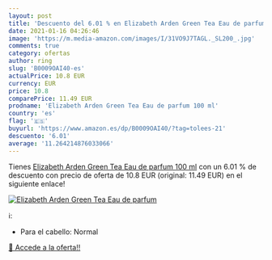 ```yaml
---
layout: post
title: 'Descuento del 6.01 % en Elizabeth Arden Green Tea Eau de parfum '
date: 2021-01-16 04:26:46
image: 'https://m.media-amazon.com/images/I/31VO9J7TAGL._SL200_.jpg'
comments: true
category: ofertas
author: ring
slug: 'B0009OAI40-es'
actualPrice: 10.8 EUR
currency: EUR
price: 10.8
comparePrice: 11.49 EUR
prodname: 'Elizabeth Arden Green Tea Eau de parfum 100 ml'
country: 'es'
flag: '🇪🇸'
buyurl: 'https://www.amazon.es/dp/B0009OAI40/?tag=tolees-21'
descuento: '6.01'
average: '11.264214876033066'
---
```


Tienes [Elizabeth Arden Green Tea Eau de parfum 100 ml](https://www.amazon.es/dp/B0009OAI40/?tag=tolees-21) con un 6.01 % de descuento con precio de oferta de 10.8 EUR (original: 11.49 EUR) en el siguiente enlace!

[![Elizabeth Arden Green Tea Eau de parfum ](https://m.media-amazon.com/images/I/31VO9J7TAGL._SL200_.jpg)](https://www.amazon.es/dp/B0009OAI40/?tag=tolees-21)

ℹ️:

- Para el cabello: Normal

[🛒 Accede a la oferta!!](https://www.amazon.es/dp/B0009OAI40/?tag=tolees-21)
